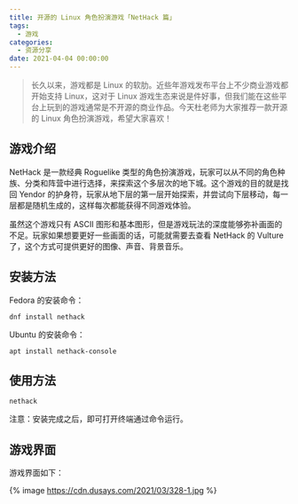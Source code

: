 ```yaml
---
title: 开源的 Linux 角色扮演游戏「NetHack 篇」
tags:
  - 游戏
categories:
  - 资源分享
date: 2021-04-04 00:00:00
---
```


> 长久以来，游戏都是 Linux 的软肋。近些年游戏发布平台上不少商业游戏都开始支持 Linux，这对于 Linux 游戏生态来说是件好事，但我们能在这些平台上玩到的游戏通常是不开源的商业作品。今天杜老师为大家推荐一款开源的 Linux 角色扮演游戏，希望大家喜欢！

<!-- more -->

## 游戏介绍

NetHack 是一款经典 Roguelike 类型的角色扮演游戏，玩家可以从不同的角色种族、分类和阵营中进行选择，来探索这个多层次的地下城。这个游戏的目的就是找回 Yendor 的护身符，玩家从地下层的第一层开始探索，并尝试向下层移动，每一层都是随机生成的，这样每次都能获得不同游戏体验。

虽然这个游戏只有 ASCII 图形和基本图形，但是游戏玩法的深度能够弥补画面的不足。玩家如果想要更好一些画面的话，可能就需要去查看 NetHack 的 Vulture 了，这个方式可提供更好的图像、声音、背景音乐。

## 安装方法

Fedora 的安装命令：

```
dnf install nethack
```

Ubuntu 的安装命令：

```
apt install nethack-console
```

## 使用方法

```
nethack
```

注意：安装完成之后，即可打开终端通过命令运行。

## 游戏界面

游戏界面如下：

{% image https://cdn.dusays.com/2021/03/328-1.jpg %}

